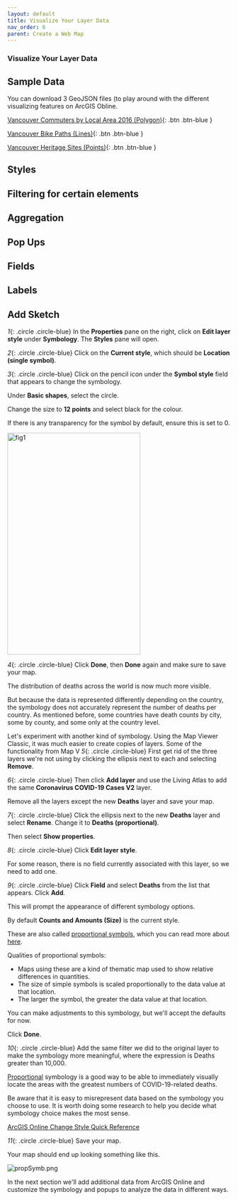 ```yaml
---
layout: default
title: Visualize Your Layer Data
nav_order: 6
parent: Create a Web Map
---
```


### Visualize Your Layer Data

## Sample Data

You can download 3 GeoJSON files (to play around with the different visualizing features on ArcGIS Obline.

[Vancouver Commuters by Local Area 2016 (Polygon)](content/Vancouver_Commuter_2016.geojson){: .btn .btn-blue }

[Vancouver Bike Paths (Lines)](content/bikeways.geojson){: .btn .btn-blue }

[Vancouver Heritage Sites (Points)](content/heritage-sites.geojson){: .btn .btn-blue }

## Styles

## Filtering for certain elements

## Aggregation

## Pop Ups

## Fields

## Labels

## Add Sketch

*1*{: .circle .circle-blue} In the **Properties** pane on the right, click on **Edit layer style** under **Symbology**.
The **Styles** pane will open.

*2*{: .circle .circle-blue} Click on the **Current style**, which should be **Location (single symbol)**.


*3*{: .circle .circle-blue} Click on the pencil icon under the **Symbol style** field that appears to change the symbology.

Under **Basic shapes**, select the circle.

Change the size to **12 points** and select black for the colour.

If there is any transparency for the symbol by default, ensure this is set to 0.

<img src="intro-AGOL/images/symbology1.jpg" alt="fig1" style="height: 500px; width:300px;"/>

*4*{: .circle .circle-blue} Click **Done**, then **Done** again and make sure to save your map.

The distribution of deaths across the world is now much more visible.

But because the data is represented differently depending on the country, the symbology does not accurately represent the number of deaths per country. As mentioned before, some countries have death counts by city, some by county, and some only at the country level.

Let's experiment with another kind of symbology. Using the Map Viewer Classic, it was much easier to create copies of layers. Some of the functionality from Map V
*5*{: .circle .circle-blue} First get rid of the three layers we're not using by clicking the ellipsis next to each and selecting **Remove**.

*6*{: .circle .circle-blue} Then click **Add layer** and use the Living Atlas to add the same **Coronavirus COVID-19 Cases V2** layer.

Remove all the layers except the new **Deaths** layer and save your map.

*7*{: .circle .circle-blue} Click the ellipsis next to the new **Deaths** layer and select **Rename**. Change it to **Deaths (proportional)**.

Then select **Show properties**.

*8*{: .circle .circle-blue} Click **Edit layer style**.

For some reason, there is no field currently associated with this layer, so we need to add one.

*9*{: .circle .circle-blue} Click **Field** and select **Deaths** from the list that appears. Click **Add**.

This will prompt the appearance of different symbology options.

By default **Counts and Amounts (Size)** is the current style.

These are also called [proportional symbols](https://pro.arcgis.com/en/pro-app/help/mapping/layer-properties/proportional-symbology.htm), which you can read more about [here](https://www.axismaps.com/guide/proportional-symbols).

Qualities of proportional symbols:
- Maps using these are a kind of thematic map used to show relative differences in quantities.
- The size of simple symbols is scaled proportionally to the data value at that location.
- The larger the symbol, the greater the data value at that location.

You can make adjustments to this symbology, but we'll accept the defaults for now.

Click **Done**.

*10*{: .circle .circle-blue} Add the same filter we did to the original layer to make the symbology more meaningful, where the expression is Deaths greater than 10,000.

[Proportional](http://wiki.gis.com/wiki/index.php/Proportional_symbol_map) symbology is a good way to be able to immediately visually locate the areas with the greatest numbers of COVID-19-related deaths.

Be aware that it is easy to misrepresent data based on the symbology you choose to use. It is worth doing some research to help you decide what symbology choice makes the most sense.

[ArcGIS Online Change Style Quick Reference](https://doc.arcgis.com/en/arcgis-online/create-maps/change-style.htm)

*11*{: .circle .circle-blue} Save your map.

Your map should end up looking something like this.

![propSymb.png](../images/propSymb.png)

In the next section we'll add additional data from ArcGIS Online and customize the symbology and popups to analyze the data in different ways.
